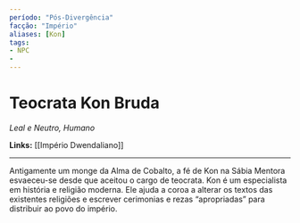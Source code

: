 ```yaml
---
período: "Pós-Divergência"
facção: "Império"
aliases: [Kon]
tags:
- NPC
- 
---
```


# **Teocrata Kon Bruda**
*Leal e Neutro, Humano*

**Links:** [[Império Dwendaliano]]

---

Antigamente um monge da Alma de Cobalto, a fé de Kon na Sábia Mentora esvaeceu-se desde que aceitou o cargo de teocrata. Kon é um especialista em história e religião moderna. Ele ajuda a coroa a alterar os textos das existentes religiões e escrever cerimonias e rezas “apropriadas” para distribuir ao povo do império.